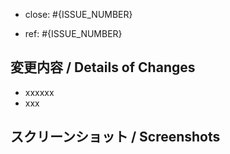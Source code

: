 <!-- 解決する/Resolved issue -->
- close: #{ISSUE_NUMBER}
<!-- 関連する/Related issue -->
- ref: #{ISSUE_NUMBER}

## 変更内容 / Details of Changes
<!-- 変更を端的に箇条書きで -->
<!-- List down your changes concisely -->
- xxxxxx
- xxx

## スクリーンショット / Screenshots
<!-- スタイルなどの変更の場合はスクリーンショットがあるとレビューしやすいです -->
<!-- Changes in styles would be easier to review with screenshots! -->